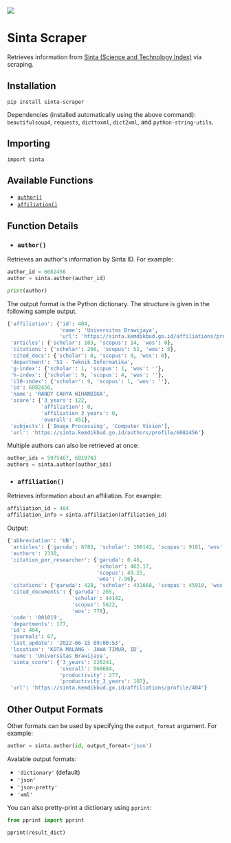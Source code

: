 ![](https://sinta.kemdikbud.go.id/assets/img/sinta_logo.png)

# Sinta Scraper

Retrieves information from [Sinta (Science and Technology Index)](https://sinta.kemdikbud.go.id) via scraping.

## Installation

`pip install sinta-scraper`

Dependencies (installed automatically using the above command): `beautifulsoup4`, `requests`, `dicttoxml`, `dict2xml`,
and `python-string-utils`.

## Importing

`import sinta`

## Available Functions

- [`author()`](#author)
- [`affiliation()`](#affiliation)

## Function Details

- ### `author()`

Retrieves an author's information by Sinta ID. For example:

```python
author_id = 6082456
author = sinta.author(author_id)

print(author)
```

The output format is the Python dictionary. The structure is given in the following sample output.

```python
{'affiliation': {'id': 404,
                 'name': 'Universitas Brawijaya',
                 'url': 'https://sinta.kemdikbud.go.id/affiliations/profile/404'},
 'articles': {'scholar': 103, 'scopus': 14, 'wos': 0},
 'citations': {'scholar': 266, 'scopus': 52, 'wos': 0},
 'cited_docs': {'scholar': 0, 'scopus': 9, 'wos': 0},
 'department': 'S1 - Teknik Informatika',
 'g-index': {'scholar': 1, 'scopus': 1, 'wos': ''},
 'h-index': {'scholar': 9, 'scopus': 4, 'wos': ''},
 'i10-index': {'scholar': 9, 'scopus': 1, 'wos': ''},
 'id': 6082456,
 'name': 'RANDY CAHYA WIHANDIKA',
 'score': {'3_years': 122,
           'affiliation': 0,
           'affiliation_3_years': 0,
           'overall': 451},
 'subjects': ['Image Processing', 'Computer Vision'],
 'url': 'https://sinta.kemdikbud.go.id/authors/profile/6082456'}
```

Multiple authors can also be retrieved at once:

```python
author_ids = 5975467, 6019743
authors = sinta.author(author_ids)
```

- ### `affiliation()`

Retrieves information about an affiliation. For example:

```python
affiliation_id = 404
affiliation_info = sinta.affiliation(affiliation_id)
```

Output:

```python
{'abbreviation': 'UB',
 'articles': {'garuda': 8783, 'scholar': 100142, 'scopus': 9181, 'wos': 1260},
 'authors': 2330,
 'citation_per_researcher': {'garuda': 0.46,
                             'scholar': 462.17,
                             'scopus': 49.15,
                             'wos': 7.96},
 'citations': {'garuda': 428, 'scholar': 431668, 'scopus': 45910, 'wos': 7432},
 'cited_documents': {'garuda': 265,
                     'scholar': 44142,
                     'scopus': 5622,
                     'wos': 778},
 'code': '001019',
 'departments': 177,
 'id': 404,
 'journals': 67,
 'last_update': '2022-06-15 09:00:53',
 'location': 'KOTA MALANG - JAWA TIMUR, ID',
 'name': 'Universitas Brawijaya',
 'sinta_score': {'3_years': 220241,
                 'overall': 568684,
                 'productivity': 277,
                 'productivity_3_years': 107},
 'url': 'https://sinta.kemdikbud.go.id/affiliations/profile/404'}
```

## Other Output Formats

Other formats can be used by specifying the `output_format` argument. For example:

```python
author = sinta.author(id, output_format='json')
```

Avalable output formats:

- `'dictionary'` (default)
- `'json'`
- `'json-pretty'`
- `'xml'`

You can also pretty-print a dictionary using `pprint`:

```python
from pprint import pprint

pprint(result_dict)
```

